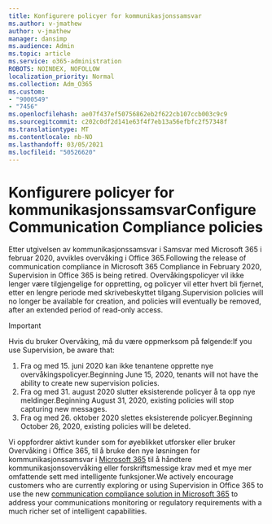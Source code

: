 ```yaml
---
title: Konfigurere policyer for kommunikasjonssamsvar
ms.author: v-jmathew
author: v-jmathew
manager: dansimp
ms.audience: Admin
ms.topic: article
ms.service: o365-administration
ROBOTS: NOINDEX, NOFOLLOW
localization_priority: Normal
ms.collection: Adm_O365
ms.custom:
- "9000549"
- "7456"
ms.openlocfilehash: ae07f437ef50756862eb2f622cb107ccb003c9c9
ms.sourcegitcommit: c202c0df2d141e63f4f7eb13a56efbfc2f57348f
ms.translationtype: MT
ms.contentlocale: nb-NO
ms.lasthandoff: 03/05/2021
ms.locfileid: "50526620"
---
```

# <a name="configure-communication-compliance-policies"></a><span data-ttu-id="e67da-102">Konfigurere policyer for kommunikasjonssamsvar</span><span class="sxs-lookup"><span data-stu-id="e67da-102">Configure Communication Compliance policies</span></span>

<span data-ttu-id="e67da-103">Etter utgivelsen av kommunikasjonssamsvar i Samsvar med Microsoft 365 i februar 2020, avvikles overvåking i Office 365.</span><span class="sxs-lookup"><span data-stu-id="e67da-103">Following the release of communication compliance in Microsoft 365 Compliance in February 2020, Supervision in Office 365 is being retired.</span></span> <span data-ttu-id="e67da-104">Overvåkingspolicyer vil ikke lenger være tilgjengelige for oppretting, og policyer vil etter hvert bli fjernet, etter en lengre periode med skrivebeskyttet tilgang.</span><span class="sxs-lookup"><span data-stu-id="e67da-104">Supervision policies will no longer be available for creation, and policies will eventually be removed, after an extended period of read-only access.</span></span>

> [!IMPORTANT]
> <span data-ttu-id="e67da-105">Hvis du bruker Overvåking, må du være oppmerksom på følgende:</span><span class="sxs-lookup"><span data-stu-id="e67da-105">If you use Supervision, be aware that:</span></span>
>
> 1. <span data-ttu-id="e67da-106">Fra og med 15. juni 2020 kan ikke tenantene opprette nye overvåkingspolicyer.</span><span class="sxs-lookup"><span data-stu-id="e67da-106">Beginning June 15, 2020, tenants will not have the ability to create new supervision policies.</span></span>
> 2. <span data-ttu-id="e67da-107">Fra og med 31. august 2020 slutter eksisterende policyer å ta opp nye meldinger.</span><span class="sxs-lookup"><span data-stu-id="e67da-107">Beginning August 31, 2020, existing policies will stop capturing new messages.</span></span>
> 3. <span data-ttu-id="e67da-108">Fra og med 26. oktober 2020 slettes eksisterende policyer.</span><span class="sxs-lookup"><span data-stu-id="e67da-108">Beginning October 26, 2020, existing policies will be deleted.</span></span>

<span data-ttu-id="e67da-109">Vi oppfordrer aktivt kunder som for øyeblikket utforsker eller bruker Overvåking i Office 365, til å bruke den nye løsningen for kommunikasjonssamsvar i [Microsoft 365](https://go.microsoft.com/fwlink/?linkid=2128593) til å håndtere kommunikasjonsovervåking eller forskriftsmessige krav med et mye mer omfattende sett med intelligente funksjoner.</span><span class="sxs-lookup"><span data-stu-id="e67da-109">We actively encourage customers who are currently exploring or using Supervision in Office 365 to use the new [communication compliance solution in Microsoft 365](https://go.microsoft.com/fwlink/?linkid=2128593) to address your communications monitoring or regulatory requirements with a much richer set of intelligent capabilities.</span></span>
